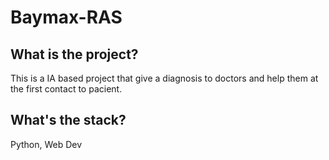 # Baymax-RAS

## What is the project?
This is a IA based project that give a diagnosis to doctors and help them at the first contact to pacient.

## What's the stack?
Python, Web Dev